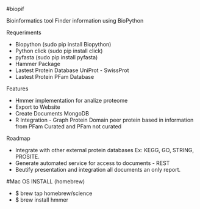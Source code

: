#biopif


Bioinformatics tool Finder information using BioPython

Requeriments

* Biopython (sudo pip install Biopython)
* Python click (sudo pip install click)
* pyfasta (sudo pip install pyfasta)
* Hammer Package
* Lastest Protein Database UniProt - SwissProt
* Lastest Protein PFam Database

Features

* Hmmer implementation for analize proteome
* Export to Website
* Create Documents MongoDB
* R Integration -  Graph Protein Domain peer protein based in information from PFam Curated and PFam not curated

Roadmap

* Integrate with other external protein databases Ex: KEGG, GO, STRING, PROSITE.
* Generate automated service for access to documents - REST
* Beutify presentation and integration all documents an only report.


#Mac OS INSTALL (homebrew)

* $ brew tap homebrew/science
* $ brew install hmmer
